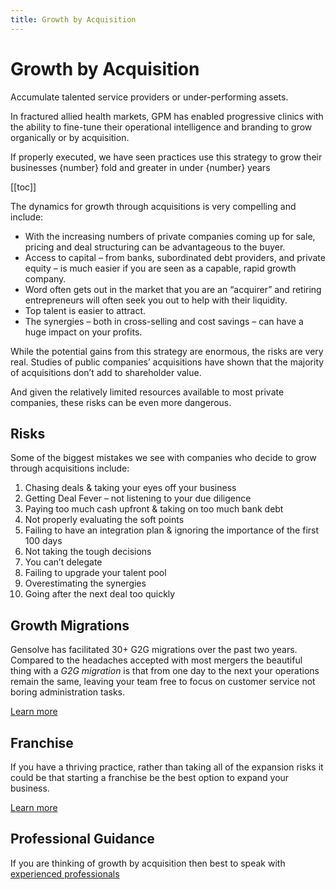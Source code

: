 ```yaml
---
title: Growth by Acquisition
---
```


# Growth by Acquisition

Accumulate talented service providers or under-performing assets.

In fractured allied health markets, GPM has enabled progressive clinics with the ability to fine-tune their operational intelligence and branding to grow organically or by acquisition.

If properly executed, we have seen practices use this strategy to grow their businesses {number} fold and greater in under {number} years

[[toc]]

The dynamics for growth through acquisitions is very compelling and include:

- With the increasing numbers of private companies coming up for sale, pricing and deal structuring can be advantageous to the buyer.
- Access to capital – from banks, subordinated debt providers, and private equity – is much easier if you are seen as a capable, rapid growth company.
- Word often gets out in the market that you are an “acquirer” and retiring entrepreneurs will often seek you out to help with their liquidity.
- Top talent is easier to attract.
- The synergies – both in cross-selling and cost savings – can have a huge impact on your profits.

While the potential gains from this strategy are enormous, the risks are very real. Studies of public companies’ acquisitions have shown that the majority of acquisitions don’t add to shareholder value.

And given the relatively limited resources available to most private companies, these risks can be even more dangerous.

## Risks

Some of the biggest mistakes we see with companies who decide to grow through acquisitions include:

1. Chasing deals & taking your eyes off your business
2. Getting Deal Fever – not listening to your due diligence
3. Paying too much cash upfront & taking on too much bank debt
4. Not properly evaluating the soft points
5. Failing to have an integration plan & ignoring the importance of the first 100 days
6. Not taking the tough decisions
7. You can’t delegate
8. Failing to upgrade your talent pool
9. Overestimating the synergies
10. Going after the next deal too quickly

## Growth Migrations

Gensolve has facilitated 30+ G2G migrations over the past two years. Compared to the headaches accepted with most mergers the beautiful thing with a _G2G migration_ is that from one day to the next your operations remain the same, leaving your team free to focus on customer service not boring administration tasks.

[Learn more](./growth-migrations)

## Franchise

If you have a thriving practice, rather than taking all of the expansion risks it could be that starting a franchise be the best option to expand your business.

[Learn more](./franchise/)

## Professional Guidance

If you are thinking of growth by acquisition then best to speak with [experienced professionals](http://www.thembogroup.com/)
